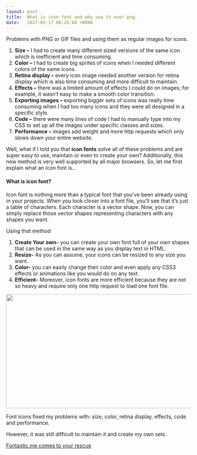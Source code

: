 ```yaml
---
layout: post
title:  What is icon font and why use it over png.
date:   2017-05-17 06:26:08 +0000
---
```



Problems with PNG or GIF files and using them as regular images for icons. 

1. **Size –** I had to create many different sized versions of the same icon which is inefficient and time consuming.
2. **Color –** I had to create big sprites of icons when I needed different colors of the same icons.
3. **Retina display –** every icon image needed another version for retina display which is also time consuming and more difficult to maintain.
4. **Effects –** there was a limited amount of effects I could do on images; for example, it wasn’t easy to make a smooth color transition.
5. **Exporting images –** exporting bigger sets of icons was really time consuming when I had too many icons and they were all designed in a specific style.
6. **Code –** there were many lines of code I had to manually type into my CSS to set up all the images under specific classes and sizes.
7. **Performance –** images add weight and more http requests which only slows down your entire website.

Well, what if I told you that **icon fonts** solve all of these problems and are super easy to use, maintain or even to create your own? Additionally, this new method is very well supported by all major browsers. So, let me first explain what an icon font is…

#### What is icon font?

Icon font is nothing more than a typical font that you’ve been already using in your projects. When you look closer into a font file, you’ll see that it’s just a table of characters. Each character is a vector shape. Now, you can simply replace those vector shapes representing characters with any shapes you want.

Using that method
1. **Create Your own-** you can create your own font full of your own shapes that can be used in the same way as you display text in HTML.
2. **Resize-** As you can assume, your icons can be resized to any size you want.
3. **Color-** you can easily change their color and even apply any CSS3 effects or animations like you would do on any text.
4. **Efficient-** Moreover, icon fonts are more efficient because they are not so heavy and require only one http request to load one font file.

<img src="http://imgh.us/iconfont-11.png" width="690" height="311"> 

Font icons fixed my problems with: size, color, retina display, effects, code and performance.

However, it was still difficult to maintain it and create my own sets.

[Fontastic.me comes to your rescue](http://fontastic.me/)
